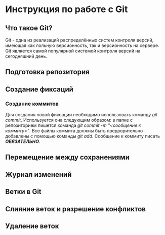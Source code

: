 # Инструкция по работе с Git

## Что такое Git?

Git - одна из реализаций распределённых систем контроля версий, имеющая как лольную версионность, так и версионность на сервере. Git является самой популярной системой контроля версий на сегодняшний день.

## Подготовка репозитория

## Создание фиксаций

### Создание коммитов

Для создания новой фиксации необходимо использовать команду *git commit*. Используется она следующим образом: в папке с репозиторием пишется команда *git commit -m "<сообщение к коммиту>"*. Все файлы коммита должны быть предворительно добавлены с помощью команды *git add*. Сообщение к коммиту писать ***ОБЯЗАТЕЛЬНО***.

## Перемещение между сохранениями

## Журнал изменений

## Ветки в Git

## Слияние веток и разрешение конфликтов

## Удаление веток